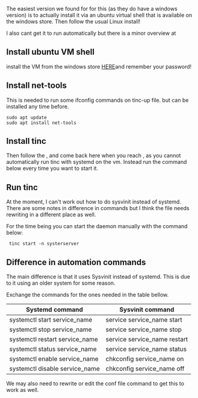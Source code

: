 
The easiest version we found for for this (as they do have a windows version) is to actually install it via an ubuntu virtual shell that is available on the windows store. Then follow the usual Linux install!

I also cant get it to run automatically but there is a minor overview at [](NA%20-%20Installing%20Tinc%20on%20windows.md.md#Difference%20in%20Systemctl%20commands)

## Install ubuntu VM shell

install the VM from the windows store [HERE](https://www.microsoft.com/store/productId/9PDXGNCFSCZV?ocid=pdpshare)and remember your password!

## Install net-tools

This is needed to run some ifconfig commands on tinc-up file. but can be installed any time before. 

``` shell
sudo apt update
sudo apt install net-tools
```

## Install tinc

Then follow the [](05-VPN%20and%20Reverse%20Proxy%20Server.md.md#Install%20instructions%20for%20Linux), and come back here when you reach [](05-VPN%20and%20Reverse%20Proxy%20Server.md.md#Start%20tinc), as you cannot automatically run tinc with systemd on the vm. Instead run the command below every time you want to start it.

## Run tinc

At the moment, I can't work out how to do sysvinit instead of systemd. There are some notes in difference in commands but I think the file needs rewriting in a different place as well. 

For the time being you can start the daemon manually with the command below:
``` shell
 tinc start -n systerserver
```
## Difference in automation commands

The main difference is that it uses Sysvinit instead of systemd. This is due to it using an older system for some reason.

Exchange the commands for the ones needed in the table bellow.

|Systemd command|Sysvinit command|
|---|---|
|systemctl start service_name|service service_name start|
|systemctl stop service_name|service service_name stop|
|systemctl restart service_name|service service_name restart|
|systemctl status service_name|service service_name status|
|systemctl enable service_name|chkconfig service_name on|
|systemctl disable service_name|chkconfig service_name off|

We may also need to rewrite or edit the conf file command to get this to work as well.